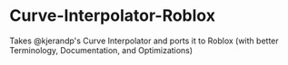 # Curve-Interpolator-Roblox
 Takes @kjerandp's Curve Interpolator and ports it to Roblox (with better Terminology, Documentation, and Optimizations)
